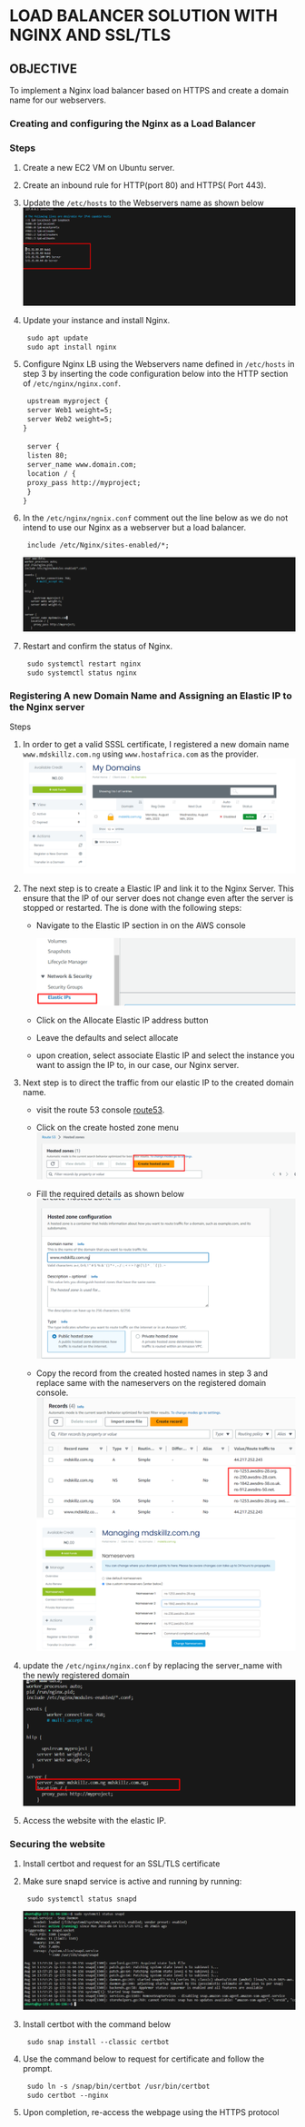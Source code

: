 # LOAD BALANCER SOLUTION WITH NGINX AND SSL/TLS

## OBJECTIVE

To implement a Nginx load balancer based on HTTPS and create a domain name for our webservers.

### Creating and configuring the Nginx as a Load Balancer

### Steps

1. Create a new EC2 VM on Ubuntu server.
2. Create an inbound rule for HTTP(port 80) and HTTPS( Port 443).
3. Update the `/etc/hosts` to the Webservers name as shown below
    ![/etc/host](images/hosts%20file.png)
4. Update your instance and install Nginx.

        sudo apt update
        sudo apt install nginx
5. Configure Nginx LB using the Webservers name defined in `/etc/hosts` in step 3 by inserting the code configuration below into the HTTP section of `/etc/nginx/nginx.conf`.

        upstream myproject {
        server Web1 weight=5;
        server Web2 weight=5;
       }

        server {
        listen 80;
        server_name www.domain.com;
        location / {
        proxy_pass http://myproject;
        }
       }
6. In the `/etc/nginx/ngnix.conf` comment out the line below as we do not intend to use our Nginx as a webserver but a load balancer.

        include /etc/Nginx/sites-enabled/*;

   ![nginx.conf](images/ngix%20config%20file.png)

7. Restart and confirm the status of Nginx.

        sudo systemctl restart nginx
        sudo systemctl status nginx

### Registering A new Domain Name and Assigning an Elastic IP to the Nginx server

 Steps

1. In order to get a valid SSSL certificate, I registered a new domain name `www.mdskillz.com.ng` using `www.hostafrica.com` as the provider.
        ![domainreg](images/domain%20reg.png)
2. The next step is to create a Elastic IP and link it to the Nginx Server. This ensure that the IP of our server does not change even after the server is stopped or restarted. The is done with the following steps:

    - Navigate to the Elastic IP section in on the AWS console

        ![elasticip](images/elastic%20ip.png)
    - Click on the Allocate Elastic IP address button
    - Leave the defaults and select allocate
    - upon creation, select associate Elastic IP and select the instance you want to assign the IP to, in our case, our Nginx server.
3. Next step is to direct the traffic from our elastic IP to the created domain name.

    - visit the route 53 console [route53](console.aws.amazon.com/route53/v2/hostedzones#).
    - Click on the create hosted zone menu
       ![hostedzone](images/hosted%20zone.png)
    - Fill the required details as shown below
      ![hostedzone details](images/hosted%20zone%20details.png)

    - Copy the record from the created hosted names in step 3 and replace same with the nameservers on the registered domain console.
       ![record](images/traffic%20direct.png)
       ![nameserver](images/namesservers.png)

4. update the `/etc/nginx/nginx.conf` by replacing the server_name with the newly registered domain
      ![domainnameupdte](images/domainnameupdate.png)
5. Access the website with the elastic IP.

### Securing the website

1. Install certbot and request for an SSL/TLS certificate
2. Make sure snapd service is active and running by running:

        sudo systemctl status snapd
    ![snap](images/snap.png)

3. Install certbot with the command below

        sudo snap install --classic certbot
4. Use the command below to request for certificate and follow the prompt.

        sudo ln -s /snap/bin/certbot /usr/bin/certbot
        sudo certbot --nginx
5. Upon completion, re-access the webpage using the HTTPS protocol
